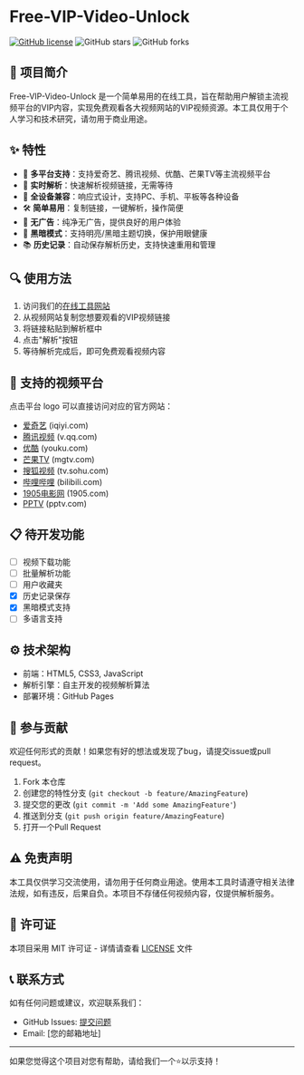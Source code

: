# Free-VIP-Video-Unlock

[![GitHub license](https://img.shields.io/github/license/zhikanyeye/Free-VIP-Video-Unlock)](LICENSE)
![GitHub stars](https://img.shields.io/github/stars/zhikanyeye/Free-VIP-Video-Unlock?style=social)
![GitHub forks](https://img.shields.io/github/forks/zhikanyeye/Free-VIP-Video-Unlock?style=social)

## 🚀 项目简介

Free-VIP-Video-Unlock 是一个简单易用的在线工具，旨在帮助用户解锁主流视频平台的VIP内容，实现免费观看各大视频网站的VIP视频资源。本工具仅用于个人学习和技术研究，请勿用于商业用途。

## ✨ 特性

- 🎯 **多平台支持**：支持爱奇艺、腾讯视频、优酷、芒果TV等主流视频平台
- 🔄 **实时解析**：快速解析视频链接，无需等待
- 📱 **全设备兼容**：响应式设计，支持PC、手机、平板等各种设备
- 🛠 **简单易用**：复制链接，一键解析，操作简便
- 🚫 **无广告**：纯净无广告，提供良好的用户体验
- 🌙 **黑暗模式**：支持明亮/黑暗主题切换，保护用眼健康
- 📚 **历史记录**：自动保存解析历史，支持快速重用和管理

## 🔍 使用方法

1. 访问我们的[在线工具网站](https://vipfree.app.tc/)
2. 从视频网站复制您想要观看的VIP视频链接
3. 将链接粘贴到解析框中
4. 点击"解析"按钮
5. 等待解析完成后，即可免费观看视频内容

## 🌟 支持的视频平台

点击平台 logo 可以直接访问对应的官方网站：

- [爱奇艺](https://www.iqiyi.com) (iqiyi.com)
- [腾讯视频](https://v.qq.com) (v.qq.com)
- [优酷](https://www.youku.com) (youku.com)
- [芒果TV](https://www.mgtv.com) (mgtv.com)
- [搜狐视频](https://tv.sohu.com) (tv.sohu.com)
- [哔哩哔哩](https://www.bilibili.com) (bilibili.com)
- [1905电影网](https://www.1905.com) (1905.com)
- [PPTV](https://www.pptv.com) (pptv.com)

## 📋 待开发功能

- [ ] 视频下载功能
- [ ] 批量解析功能
- [ ] 用户收藏夹
- [x] 历史记录保存
- [x] 黑暗模式支持
- [ ] 多语言支持

## ⚙️ 技术架构

- 前端：HTML5, CSS3, JavaScript
- 解析引擎：自主开发的视频解析算法
- 部署环境：GitHub Pages

## 🤝 参与贡献

欢迎任何形式的贡献！如果您有好的想法或发现了bug，请提交issue或pull request。

1. Fork 本仓库
2. 创建您的特性分支 (`git checkout -b feature/AmazingFeature`)
3. 提交您的更改 (`git commit -m 'Add some AmazingFeature'`)
4. 推送到分支 (`git push origin feature/AmazingFeature`)
5. 打开一个Pull Request

## ⚠️ 免责声明

本工具仅供学习交流使用，请勿用于任何商业用途。使用本工具时请遵守相关法律法规，如有违反，后果自负。本项目不存储任何视频内容，仅提供解析服务。

## 📄 许可证

本项目采用 MIT 许可证 - 详情请查看 [LICENSE](LICENSE) 文件

## 📞 联系方式

如有任何问题或建议，欢迎联系我们：

- GitHub Issues: [提交问题](https://github.com/zhikanyeye/Free-VIP-Video-Unlock/issues)
- Email: [您的邮箱地址]

---

如果您觉得这个项目对您有帮助，请给我们一个⭐️以示支持！
